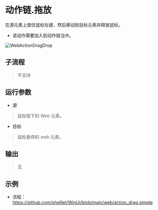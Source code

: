 # 动作链.拖放 
在源元素上按住鼠标左键，然后移动到目标元素并释放鼠标。

* 该动作需要加入到动作链当中。

![WebActionDragDrop](./images/28.png ':size=90%')

## 子流程
> 不支持


## 运行参数

* 源
>   鼠标按下的 *Web* 元素。
* 目标
>   鼠标悬停的 *web* 元素。


## 输出
> 无   


## 示例

* 流程：https://github.com/shelllet/WinUi/blob/main/web/action_drag.simple



